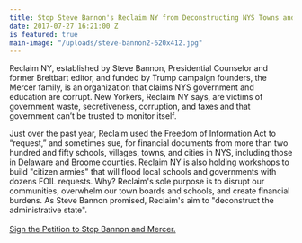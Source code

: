 ```yaml
---
title: Stop Steve Bannon's Reclaim NY from Deconstructing NYS Towns and Schools
date: 2017-07-27 16:21:00 Z
is featured: true
main-image: "/uploads/steve-bannon2-620x412.jpg"
---
```


Reclaim NY, established by Steve Bannon, Presidential Counselor and former Breitbart editor, and funded by Trump campaign founders, the Mercer family, is an organization that claims NYS government and education are corrupt. New Yorkers, Reclaim NY says, are victims of government waste, secretiveness, corruption, and taxes and that government can’t be trusted to monitor itself.

Just over the past year, Reclaim used the Freedom of Information Act to “request,” and sometimes sue, for financial documents from more than two hundred and fifty schools, villages, towns, and cities in NYS, including those in Delaware and Broome counties. Reclaim NY is also holding workshops to build "citizen armies" that will flood local schools and governments with dozens FOIL requests. Why? Reclaim's sole purpose is to disrupt our communities, overwhelm our town boards and schools, and create financial burdens. As Steve Bannon promised, Reclaim's aim to "deconstruct the administrative state".\
[\
Sign the Petition to Stop Bannon and Mercer.](https://www.change.org/p/brandon-muir-reclaim-ny-stop-steve-bannon-s-reclaim-ny-from-deconstructing-nys-towns-and-schools-d7c22c46-419a-4406-8cfe-7181841ef581)